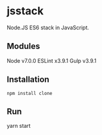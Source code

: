 # jsstack

Node.JS ES6 stack in JavaScript.

## Modules
   Node v7.0.0
   ESLint x3.9.1
   Gulp v3.9.1


## Installation

    npm install clone

## Run

   yarn start